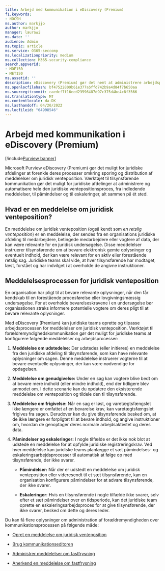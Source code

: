 ```yaml
---
title: Arbejd med kommunikation i eDiscovery (Premium)
f1.keywords:
- NOCSH
ms.author: markjjo
author: markjjo
manager: laurawi
ms.date: ''
audience: Admin
ms.topic: article
ms.service: O365-seccomp
ms.localizationpriority: medium
ms.collection: M365-security-compliance
search.appverid:
- MOE150
- MET150
ms.assetid: ''
description: eDiscovery (Premium) gør det nemt at administrere arbejdsprocessen for meddelelser om juridiske ventepositioner omkring at give tilsynsførende besked i juridiske undersøgelser.
ms.openlocfilehash: bf47522809b61e377abffd742b9a4d84f7b650aa
ms.sourcegitcommit: caedcf7f16eed23596487d97c375d4bc4c8f3566
ms.translationtype: MT
ms.contentlocale: da-DK
ms.lasthandoff: 04/20/2022
ms.locfileid: "64998546"
---
```

# <a name="work-with-communications-in-ediscovery-premium"></a>Arbejd med kommunikation i eDiscovery (Premium)

[!include[Purview banner](../includes/purview-rebrand-banner.md)]

Microsoft Purview eDiscovery (Premium) gør det muligt for juridiske afdelinger at forenkle deres processer omkring sporing og distribution af meddelelser om juridisk venteposition. Værktøjet til tilsynsførende kommunikation gør det muligt for juridiske afdelinger at administrere og automatisere hele den juridiske ventepositionsproces, fra indledende meddelelser, til påmindelser og til eskaleringer, alt sammen på ét sted.

## <a name="what-is-a-legal-hold-notification"></a>Hvad er en meddelelse om juridisk venteposition?

En meddelelse om juridisk venteposition (også kendt som *en retslig venteposition*) er en meddelelse, der sendes fra en organisations juridiske afdeling til medarbejdere, betingede medarbejdere eller vogtere af data, der kan være relevante for en juridisk undersøgelse. Disse meddelelser instruerer tilsynsførende om at bevare elektronisk gemte oplysninger og eventuelt indhold, der kan være relevant for en aktiv eller forestående retslig sag. Juridiske teams skal vide, at hver tilsynsførende har modtaget, læst, forstået og har indvilget i at overholde de angivne instruktioner.

## <a name="the-legal-hold-notification-process"></a>Meddelelsesprocessen for juridisk venteposition

En organisation har pligt til at bevare relevante oplysninger, når den får kendskab til en forestående procesførelse eller lovgivningsmæssig undersøgelse. For at overholde bevarelseskravene i en undersøgelse bør organisationen straks informere potentielle vogtere om deres pligt til at bevare relevante oplysninger.

Med eDiscovery (Premium) kan juridiske teams oprette og tilpasse arbejdsprocessen for meddelelser om juridisk venteposition. Værktøjet til forældremyndighedskommunikation gør det muligt for juridiske teams at konfigurere følgende meddelelser og arbejdsprocesser:

1. **Meddelelse om udstedelse:** Der udstedes (eller initieres) en meddelelse fra den juridiske afdeling til tilsynsførende, som kan have relevante oplysninger om sagen. Denne meddelelse instruerer vogterne til at bevare eventuelle oplysninger, der kan være nødvendige for opdagelsen.

2. **Meddelelse om genudgivelse:** Under en sag kan vogtere blive bedt om at bevare mere indhold (eller mindre indhold), end der tidligere blev anmodet om. I dette scenarie kan du opdatere den eksisterende meddelelse om venteposition og tildele den til tilsynsførende.

3. **Meddelelse om frigivelse:** Når en sag er løst, og varetægtsfængslet ikke længere er omfattet af en bevarelse krav, kan varetægtsfængslet frigives fra sagen. Derudover kan du give tilsynsførende besked om, at de ikke længere er forpligtet til at bevare indhold, og angive instruktioner om, hvordan de genoptager deres normale arbejdsaktivitet og deres data.

4. **Påmindelser og eskaleringer:** I nogle tilfælde er det ikke nok blot at udstede en meddelelse for at opfylde juridiske registreringskrav. Ved hver meddelelse kan juridiske teams planlægge et sæt påmindelses- og eskaleringsarbejdsprocesser til automatisk at følge op med tilsynsførende, der ikke svarer.

   - **Påmindelser:** Når der er udstedt en meddelelse om juridisk venteposition eller videresendt til et sæt tilsynsførende, kan en organisation konfigurere påmindelser for at advare tilsynsførende, der ikke svarer.

   - **Eskaleringer:** Hvis en tilsynsførende i nogle tilfælde ikke svarer, selv efter et sæt påmindelser over en tidsperiode, kan det juridiske team oprette en eskaleringsarbejdsproces for at give tilsynsførende, der ikke svarer, besked om dette og deres leder.

Du kan få flere oplysninger om administration af forældremyndigheden over kommunikationsprocessen på følgende måde: 

- [Opret en meddelelse om juridisk venteposition](create-hold-notification.md)

- [Brug kommunikationseditoren](using-communications-editor.md)

- [Administrer meddelelser om fastfrysning](manage-hold-notification.md)

- [Anerkend en meddelelse om fastfrysning](acknowledge-hold-notification.md)